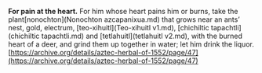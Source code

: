 **For pain at the heart.** For him whose heart pains him or burns, take the plant[nonochton](Nonochton azcapanixua.md) that grows near an ants’ nest, gold, electrum, [teo-xihuitl](Teo-xihuitl v1.md), [chichiltic tapachtli](chichiltic tapachtli.md) and [tetlahuitl](tetlahuitl v2.md), with the burned heart of a deer, and grind them up together in water; let him drink the liquor.  
[https://archive.org/details/aztec-herbal-of-1552/page/47](https://archive.org/details/aztec-herbal-of-1552/page/47)  

